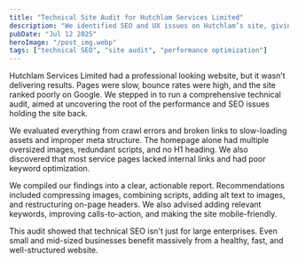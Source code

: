 ```yaml
---
title: "Technical Site Audit for Hutchlam Services Limited"
description: "We identified SEO and UX issues on Hutchlam’s site, giving recommendations to improve performance scores and laying the groundwork for long-term digital growth."
pubDate: "Jul 12 2025"
heroImage: "/post_img.webp"
tags: ["technical SEO", "site audit", "performance optimization"]
---
```


Hutchlam Services Limited had a professional looking website, but it wasn’t delivering results. Pages were slow, bounce rates were high, and the site ranked poorly on Google. We stepped in to run a comprehensive technical audit, aimed at uncovering the root of the performance and SEO issues holding the site back.

We evaluated everything from crawl errors and broken links to slow-loading assets and improper meta structure. The homepage alone had multiple oversized images, redundant scripts, and no H1 heading. We also discovered that most service pages lacked internal links and had poor keyword optimization.

We compiled our findings into a clear, actionable report. Recommendations included compressing images, combining scripts, adding alt text to images, and restructuring on-page headers. We also advised adding relevant keywords, improving calls-to-action, and making the site mobile-friendly.

This audit showed that technical SEO isn't just for large enterprises. Even small and mid-sized businesses benefit massively from a healthy, fast, and well-structured website.
